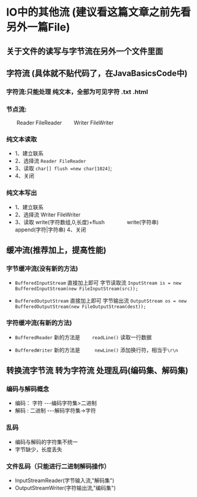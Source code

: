 # IO中的其他流  (建议看这篇文章之前先看另外一篇File)
## 关于文件的读写与字节流在另外一个文件里面
## 字符流  (具体就不贴代码了，在JavaBasicsCode中)
### 字符流:只能处理 纯文本，全部为可见字符  .txt  .html
### 节点流:
&emsp;&emsp;Reader FileReader
&emsp;&emsp;Writer FileWriter

### 纯文本读取
* 1、建立联系
* 2、选择流 `Reader FileReader`
* 3、读取 `char[] flush =new char[1024]`;
* 4、关闭
### 纯文本写出
* 1、建立联系
* 2、选择流   Writer FileWriter
* 3、读取 write(字符数组,0,长度)+flush
	&emsp;&emsp;&emsp;&emsp;write(字符串)
	&emsp;&emsp;&emsp;&emsp;append(字符|字符串)
4、关闭

## 缓冲流(推荐加上，提高性能)
### 字节缓冲流(没有新的方法)
* `BufferedInputStream`
直接加上即可  字节读取流
`InputStream is = new BufferedInputStream(new FileInputStream(src));`

* `BufferedOutputStream`
直接加上即可  字节输出流
`OutputStream os = new BufferedOutputStream(new FileOutputStream(dest));`

### 字符缓冲流(有新的方法)
* `BufferedReader`
新的方法是   &emsp;&emsp;`readLine()` 读取一行数据

* `BufferedWriter`
新的方法是   &emsp;&emsp;` newLine()` 添加换行符，相当于`\r\n`

## 转换流字节流 转为字符流   处理乱码(编码集、解码集)
### 编码与解码概念
*  编码：  字符   ---编码字符集>二进制
*  解码 : 二进制  ---解码字符集->字符

### 乱码
* 编码与解码的字符集不统一
* 字节缺少，长度丢失
### 文件乱码（只能进行二进制解码操作）  
* InputStreamReader(字节输入流,"解码集")
* OutputStreamWriter(字符输出流,"编码集")
